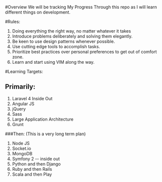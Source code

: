 #Overview
	We will be tracking My Progress Through this repo as I will learn 
	different things on development.

#Rules:
 1. Doing everything the right way, no matter whatever it takes
 2. Introduce problems deliberately and solving them
	   elegantly. 
 3. Be keen to use design patterns whenever possible.
 4. Use cutting edge tools to accomplish tasks.
 5. Prioritize best practices over personal preferences 
       to get out of comfort zone.
 6. Learn and start using VIM along the way.

#Learning Targets:
## Primarily:
1. Laravel 4 Inside Out 	 
2. Angular JS
3. jQuery
4. Sass
5. Large Application Architecture
6. Grunt 

###Then: (This is a very long term plan)
1. Node JS
2. Socket.io
3. MongoDB
4. Symfony 2 -- inside out	
6. Python and then Django
7. Ruby and then Rails
8. Scala and then Play						
